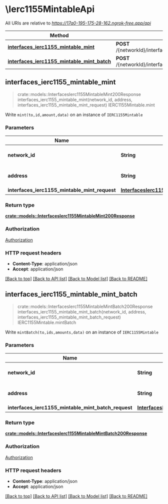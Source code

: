# \Ierc1155MintableApi

All URIs are relative to *https://17a0-195-175-28-162.ngrok-free.app/api*

Method | HTTP request | Description
------------- | ------------- | -------------
[**interfaces_ierc1155_mintable_mint**](Ierc1155MintableApi.md#interfaces_ierc1155_mintable_mint) | **POST** /{networkId}/interface/IERC1155Mintable/write/{address}/mint | IERC1155Mintable.mint
[**interfaces_ierc1155_mintable_mint_batch**](Ierc1155MintableApi.md#interfaces_ierc1155_mintable_mint_batch) | **POST** /{networkId}/interface/IERC1155Mintable/write/{address}/mintBatch | IERC1155Mintable.mintBatch



## interfaces_ierc1155_mintable_mint

> crate::models::InterfacesIerc1155MintableMint200Response interfaces_ierc1155_mintable_mint(network_id, address, interfaces_ierc1155_mintable_mint_request)
IERC1155Mintable.mint

Write `mint(to,id,amount,data)` on an instance of `IERC1155Mintable`

### Parameters


Name | Type | Description  | Required | Notes
------------- | ------------- | ------------- | ------------- | -------------
**network_id** | **String** | The network id | [required] |[default to 80001]
**address** | **String** | An ethereum address | [required] |
**interfaces_ierc1155_mintable_mint_request** | [**InterfacesIerc1155MintableMintRequest**](InterfacesIerc1155MintableMintRequest.md) |  | [required] |

### Return type

[**crate::models::InterfacesIerc1155MintableMint200Response**](interfaces_IERC1155Mintable_mint_200_response.md)

### Authorization

[Authorization](../README.md#Authorization)

### HTTP request headers

- **Content-Type**: application/json
- **Accept**: application/json

[[Back to top]](#) [[Back to API list]](../README.md#documentation-for-api-endpoints) [[Back to Model list]](../README.md#documentation-for-models) [[Back to README]](../README.md)


## interfaces_ierc1155_mintable_mint_batch

> crate::models::InterfacesIerc1155MintableMintBatch200Response interfaces_ierc1155_mintable_mint_batch(network_id, address, interfaces_ierc1155_mintable_mint_batch_request)
IERC1155Mintable.mintBatch

Write `mintBatch(to,ids,amounts,data)` on an instance of `IERC1155Mintable`

### Parameters


Name | Type | Description  | Required | Notes
------------- | ------------- | ------------- | ------------- | -------------
**network_id** | **String** | The network id | [required] |[default to 80001]
**address** | **String** | An ethereum address | [required] |
**interfaces_ierc1155_mintable_mint_batch_request** | [**InterfacesIerc1155MintableMintBatchRequest**](InterfacesIerc1155MintableMintBatchRequest.md) |  | [required] |

### Return type

[**crate::models::InterfacesIerc1155MintableMintBatch200Response**](interfaces_IERC1155Mintable_mintBatch_200_response.md)

### Authorization

[Authorization](../README.md#Authorization)

### HTTP request headers

- **Content-Type**: application/json
- **Accept**: application/json

[[Back to top]](#) [[Back to API list]](../README.md#documentation-for-api-endpoints) [[Back to Model list]](../README.md#documentation-for-models) [[Back to README]](../README.md)

